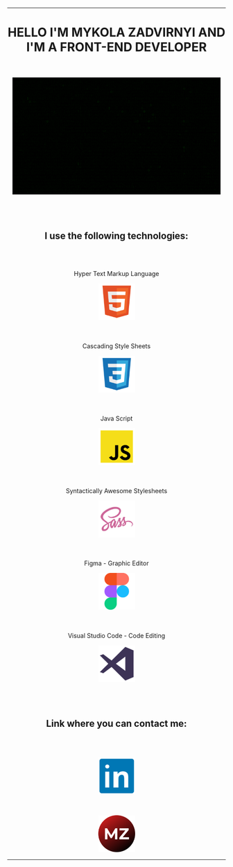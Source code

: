 <div id="header" align="center">
  <hr />
  <h1>HELLO I'M MYKOLA ZADVIRNYI AND I'M A FRONT-END DEVELOPER</h1>
  <br /><br />
  <img src="./giphy.gif" />
</div>
<br /><br /><br />
<div id="main" align="center">
  <h2>I use the following technologies:</h2>
  <br /><br />
  <p>Hyper Text Markup Language</p>
  <img src="./html.png" width="85px" />
  <br /><br /><br />
  <p>Cascading Style Sheets</p>
  <img src="./css.png" width="85px" />
  <br /><br /><br />
  <p>Java Script</p>
  <img src="./js.png" width="85px" />
  <br /><br /><br />
  <p>Syntactically Awesome Stylesheets</p>
  <img src="./sass.png" width="85px" />
  <br /><br /><br />
  <p>Figma - Graphic Editor</p>
  <img src="./figma.png" width="85px" />
  <br /><br /><br />
  <p>Visual Studio Code - Code Editing</p>
  <img src="./vs.png" width="85px" />
</div>
<br /><br /><br />
<div id="footer" align="center">
  <h2>Link where you can contact me:</h2>
  <br /><br />
  <p><a href="https://www.linkedin.com/in/mykola-zadvirnyi/"><img src="./in.png" width="85px" /></a></p>
  <br />
  <p><a href="#!"><img src="./mz.png" width="85px" /></a></p>
  <hr />
</div>
